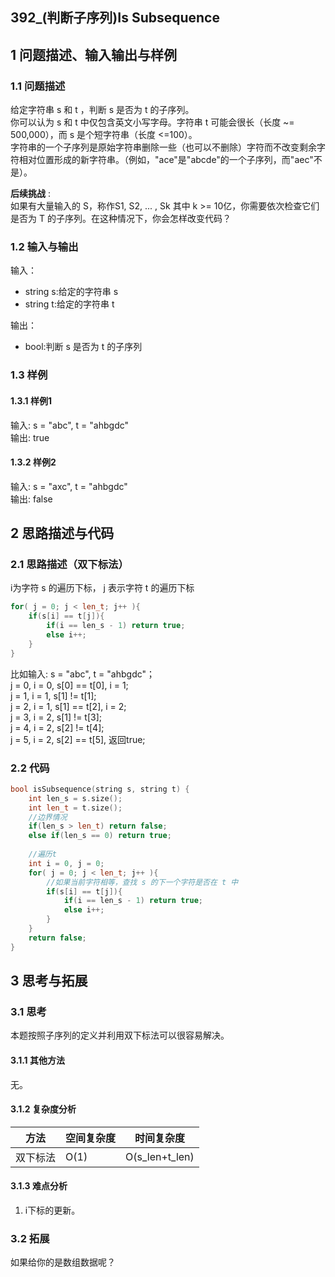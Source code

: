 ## 392_(判断子序列)Is Subsequence
## 1 问题描述、输入输出与样例
### 1.1 问题描述
给定字符串 s 和 t ，判断 s 是否为 t 的子序列。<br>
你可以认为 s 和 t 中仅包含英文小写字母。字符串 t 可能会很长（长度 ~= 500,000），而 s 是个短字符串（长度 <=100）。<br>
字符串的一个子序列是原始字符串删除一些（也可以不删除）字符而不改变剩余字符相对位置形成的新字符串。（例如，"ace"是"abcde"的一个子序列，而"aec"不是）。

__后续挑战__ :<br>
如果有大量输入的 S，称作S1, S2, ... , Sk 其中 k >= 10亿，你需要依次检查它们是否为 T 的子序列。在这种情况下，你会怎样改变代码？

### 1.2 输入与输出
输入：
* string s:给定的字符串 s
* string t:给定的字符串 t

输出：
* bool:判断 s 是否为 t 的子序列
### 1.3 样例
#### 1.3.1 样例1
输入: s = "abc", t = "ahbgdc"<br>
输出: true
#### 1.3.2 样例2
输入: s = "axc", t = "ahbgdc"<br>
输出: false
## 2 思路描述与代码	
### 2.1 思路描述（双下标法）
i为字符 s 的遍历下标， j 表示字符 t 的遍历下标
```cpp
for( j = 0; j < len_t; j++ ){
    if(s[i] == t[j]){
        if(i == len_s - 1) return true;
        else i++;
    }
}
```
比如输入: s = "abc", t = "ahbgdc"；<br>
j = 0, i = 0, s[0] == t[0], i = 1; <br>
j = 1, i = 1, s[1] != t[1]; <br>
j = 2, i = 1, s[1] == t[2], i = 2; <br>
j = 3, i = 2, s[1] != t[3]; <br>
j = 4, i = 2, s[2] != t[4]; <br>
j = 5, i = 2, s[2] == t[5], 返回true;
### 2.2 代码
```cpp
bool isSubsequence(string s, string t) {
    int len_s = s.size();
    int len_t = t.size();
    //边界情况
    if(len_s > len_t) return false;
    else if(len_s == 0) return true;
    
    //遍历t
    int i = 0, j = 0;
    for( j = 0; j < len_t; j++ ){
        //如果当前字符相等，查找 s 的下一个字符是否在 t 中
        if(s[i] == t[j]){
            if(i == len_s - 1) return true;
            else i++;
        }
    }
    return false;
}
```
## 3 思考与拓展
### 3.1 思考
本题按照子序列的定义并利用双下标法可以很容易解决。
#### 3.1.1 其他方法
无。
#### 3.1.2 复杂度分析
方法|空间复杂度|时间复杂度
--- | --- | ---
双下标法|O(1)|O(s_len+t_len)
#### 3.1.3 难点分析
1. i下标的更新。

### 3.2 拓展
如果给你的是数组数据呢？
